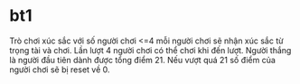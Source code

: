 # bt1
 Trò chơi xúc sắc với số người chơi <=4 mỗi người chơi sẽ nhận xúc sắc từ trọng tài và chơi. 
 Lần lượt 4 người chơi có thể chơi khi đến lượt. 
 Người thắng là người đầu tiên dành được tổng điểm 21.
 Nếu vượt quá 21 số điểm của người chơi sẽ bị reset về 0.
